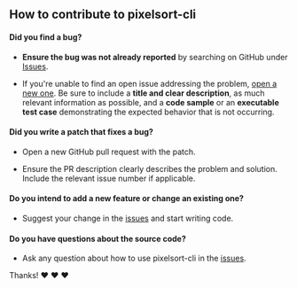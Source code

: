 ## How to contribute to pixelsort-cli

#### **Did you find a bug?**

* **Ensure the bug was not already reported** by searching on GitHub under [Issues](https://github.com/Blotz/pixelsort-cli/issues).

* If you're unable to find an open issue addressing the problem, [open a new one](https://github.com/Blotz/pixelsort-cli/issues/new). Be sure to include a **title and clear description**, as much relevant information as possible, and a **code sample** or an **executable test case** demonstrating the expected behavior that is not occurring.

#### **Did you write a patch that fixes a bug?**

* Open a new GitHub pull request with the patch.

* Ensure the PR description clearly describes the problem and solution. Include the relevant issue number if applicable.

#### **Do you intend to add a new feature or change an existing one?**

* Suggest your change in the [issues](https://github.com/Blotz/pixelsort-cli/issues) and start writing code.

#### **Do you have questions about the source code?**

* Ask any question about how to use pixelsort-cli in the [issues](https://github.com/Blotz/pixelsort-cli/issues).

Thanks! :heart: :heart: :heart:
